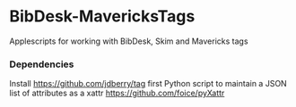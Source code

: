 BibDesk-MavericksTags
=====================

Applescripts for working with BibDesk, Skim and Mavericks tags

### Dependencies

Install https://github.com/jdberry/tag first
Python script to maintain a JSON list of attributes as a xattr https://github.com/foice/pyXattr
